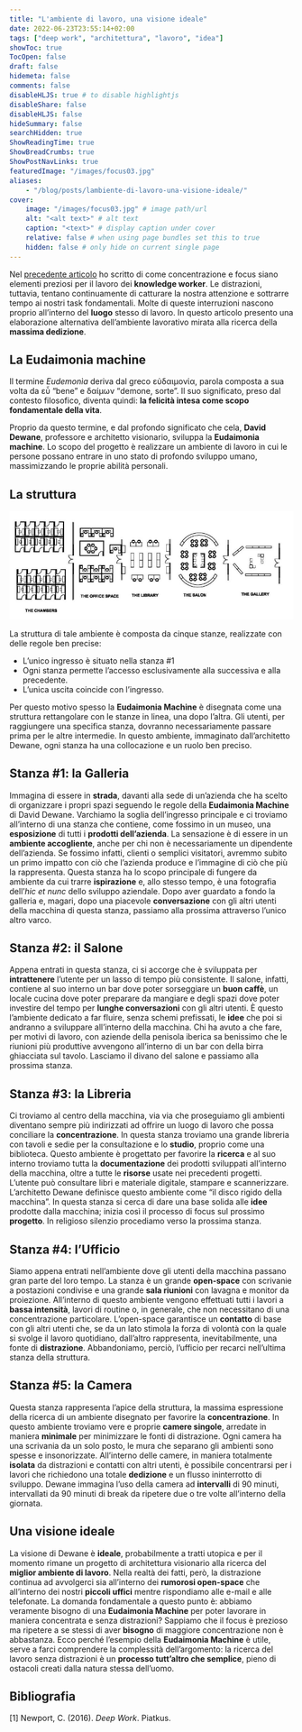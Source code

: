 ```yaml
---
title: "L'ambiente di lavoro, una visione ideale"
date: 2022-06-23T23:55:14+02:00
tags: ["deep work", "architettura", "lavoro", "idea"]
showToc: true
TocOpen: false
draft: false
hidemeta: false
comments: false
disableHLJS: true # to disable highlightjs
disableShare: false
disableHLJS: false
hideSummary: false
searchHidden: true
ShowReadingTime: true
ShowBreadCrumbs: true
ShowPostNavLinks: true
featuredImage: "/images/focus03.jpg"
aliases:
    - "/blog/posts/lambiente-di-lavoro-una-visione-ideale/"
cover:
    image: "/images/focus03.jpg" # image path/url
    alt: "<alt text>" # alt text
    caption: "<text>" # display caption under cover
    relative: false # when using page bundles set this to true
    hidden: false # only hide on current single page
---
```

Nel [precedente articolo](/blog/posts/concentrazione-e-produttivit%C3%A0-di-un-knowledge-worker/) ho scritto di come concentrazione e focus siano elementi preziosi per il lavoro dei **knowledge worker**. Le distrazioni, tuttavia, tentano continuamente di catturare la nostra attenzione e sottrarre tempo ai nostri task fondamentali. Molte di queste interruzioni nascono proprio all’interno del **luogo** stesso di lavoro. In questo articolo presento una elaborazione alternativa dell’ambiente lavorativo mirata alla ricerca della **massima dedizione**.

## La **Eudaimonia machine**

Il termine *Eudemonìa* deriva dal greco εὐδαιμονία, parola composta a sua volta da εὖ “bene” e δαίμων “demone, sorte”.  Il suo significato, preso dal contesto filosofico, diventa quindi: **la felicità intesa come scopo fondamentale della vita**.

Proprio da questo termine, e dal profondo significato che cela, **David Dewane**, professore e architetto visionario, sviluppa la **Eudaimonia machine**. Lo scopo del progetto è realizzare un ambiente di lavoro in cui le persone possano entrare in uno stato di profondo sviluppo umano, massimizzando le proprie abilità personali. 

## La struttura

![eudaimonia machine](/images/focus02.jpg)

La struttura di tale ambiente è composta da cinque stanze, realizzate con delle regole ben precise:

- L’unico ingresso è situato nella stanza #1
- Ogni stanza permette l’accesso esclusivamente alla successiva e alla precedente.
- L’unica uscita coincide con l’ingresso.

Per questo motivo spesso la **Eudaimonia Machine** è disegnata come una struttura rettangolare con le stanze in linea, una dopo l’altra. Gli utenti, per raggiungere una specifica stanza, dovranno necessariamente passare prima per le altre intermedie. In questo ambiente, immaginato dall’architetto Dewane, ogni stanza ha una collocazione e un ruolo ben preciso.

## Stanza #1: la Galleria

Immagina di essere in **strada**, davanti alla sede di un’azienda che ha scelto di organizzare i propri spazi seguendo le regole della **Eudaimonia Machine** di David Dewane. Varchiamo la soglia dell’ingresso principale e ci troviamo all’interno di una stanza che contiene, come fossimo in un museo, una **esposizione** di tutti i **prodotti dell’azienda**. La sensazione è di essere in un **ambiente accogliente**, anche per chi non è necessariamente un dipendente dell’azienda. Se fossimo infatti, clienti o semplici visitatori, avremmo subito un primo impatto con ciò che l’azienda produce e l’immagine di ciò che più la rappresenta. Questa stanza ha lo scopo principale di fungere da ambiente da cui trarre **ispirazione** e, allo stesso tempo, è una fotografia dell’*hic et nunc* dello sviluppo aziendale. Dopo aver guardato a fondo la galleria e, magari, dopo una piacevole **conversazione** con gli altri utenti della macchina di questa stanza, passiamo alla prossima attraverso l’unico altro varco.

## Stanza #2: il Salone

Appena entrati in questa stanza, ci si accorge che è sviluppata per **intrattenere** l’utente per un lasso di tempo più consistente. Il salone, infatti, contiene al suo interno un bar dove poter sorseggiare un **buon caffè**, un locale cucina dove poter preparare da mangiare e degli spazi dove poter investire del tempo per **lunghe conversazioni** con gli altri utenti. È questo l’ambiente dedicato a far fluire, senza schemi prefissati, le **idee** che poi si andranno a sviluppare all’interno della macchina. Chi ha avuto a che fare, per motivi di lavoro, con aziende della penisola iberica sa benissimo che le riunioni più produttive avvengono all’interno di un bar con della birra ghiacciata sul tavolo. Lasciamo il divano del salone e passiamo alla prossima stanza.

## Stanza #3: la Libreria

Ci troviamo al centro della macchina, via via che proseguiamo gli ambienti diventano sempre più indirizzati ad offrire un luogo di lavoro che possa conciliare la **concentrazione**. In questa stanza troviamo una grande libreria con tavoli e sedie per la consultazione e lo **studio**, proprio come una biblioteca. Questo ambiente è progettato per favorire la **ricerca** e al suo interno troviamo tutta la **documentazione** dei prodotti sviluppati all’interno della macchina, oltre a tutte le **risorse** usate nei precedenti progetti. L’utente può consultare libri e materiale digitale, stampare e scannerizzare. L’architetto Dewane definisce questo ambiente come “il disco rigido della macchina”. In questa stanza si cerca di dare una base solida alle **idee** prodotte dalla macchina; inizia così il processo di focus sul prossimo **progetto**. In religioso silenzio procediamo verso la prossima stanza.

## Stanza #4: l’Ufficio

Siamo appena entrati nell’ambiente dove gli utenti della macchina passano gran parte del loro tempo. La stanza è un grande **open-space** con scrivanie a postazioni condivise e una grande **sala riunioni** con lavagna e monitor da proiezione. All’interno di questo ambiente vengono effettuati tutti i lavori a **bassa intensità**, lavori di routine o, in generale, che non necessitano di una concentrazione particolare. L’open-space garantisce un **contatto** di base con gli altri utenti che, se da un lato stimola la forza di volontà con la quale si svolge il lavoro quotidiano, dall’altro rappresenta, inevitabilmente, una fonte di **distrazione**. Abbandoniamo, perciò, l’ufficio per recarci nell’ultima stanza della struttura.

## Stanza #5: la Camera

Questa stanza rappresenta l’apice della struttura, la massima espressione della ricerca di un ambiente disegnato per favorire la **concentrazione**. In questo ambiente troviamo vere e proprie **camere singole**, arredate in maniera **minimale** per minimizzare le fonti di distrazione. Ogni camera ha una scrivania da un solo posto, le mura che separano gli ambienti sono spesse e insonorizzate. All’interno delle camere, in maniera totalmente **isolata** da distrazioni e contatti con altri utenti, è possibile concentrarsi per i lavori che richiedono una totale **dedizione** e un flusso ininterrotto di sviluppo. Dewane immagina l’uso della camera ad **intervalli** di 90 minuti, intervallati da 90 minuti di break da ripetere due o tre volte all’interno della giornata.

## Una visione ideale

La visione di Dewane è **ideale**, probabilmente a tratti utopica e per il momento rimane un progetto di architettura visionario alla ricerca del **miglior ambiente di lavoro**. Nella realtà dei fatti, però, la distrazione continua ad avvolgerci sia all’interno dei **rumorosi open-space** che all’interno dei nostri **piccoli uffici** mentre rispondiamo alle e-mail e alle telefonate. La domanda fondamentale a questo punto è: abbiamo veramente bisogno di una **Eudaimonia Machine** per poter lavorare in maniera concentrata e senza distrazioni? Sappiamo che il focus è prezioso ma ripetere a se stessi di aver **bisogno** di maggiore concentrazione non è abbastanza. Ecco perché l’esempio della **Eudaimonia Machine** è utile, serve a farci comprendere la complessità dell’argomento: la ricerca del lavoro senza distrazioni è un **processo tutt’altro che semplice**, pieno di ostacoli creati dalla natura stessa dell’uomo.

## Bibliografia
[1] Newport, C. (2016). *Deep Work*. Piatkus.
